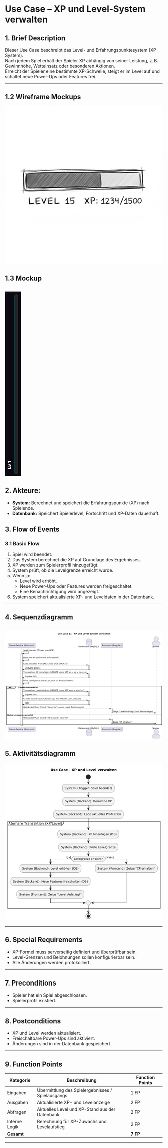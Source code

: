 # Use Case – XP und Level-System verwalten

## 1. Brief Description
Dieser Use Case beschreibt das Level- und Erfahrungspunktesystem (XP-System).  
Nach jedem Spiel erhält der Spieler XP abhängig von seiner Leistung, z. B. Gewinnhöhe, Wetteinsatz oder besonderen Aktionen.  
Erreicht der Spieler eine bestimmte XP-Schwelle, steigt er im Level auf und schaltet neue Power-Ups oder Features frei.

---
## 1.2 Wireframe Mockups
![alt text](../assets/Wireframe-mockups/mockup-XPBar-wireframe.png)
## 1.3 Mockup
![alt text](../assets/mockups/Level-Bar-Mockup.png)
---

<!--
## 3. Screenshots

---
-->
## 2. Akteure:
- **System:** Berechnet und speichert die Erfahrungspunkte (XP) nach Spielende.  
- **Datenbank:** Speichert Spielerlevel, Fortschritt und XP-Daten dauerhaft.

## 3. Flow of Events

### 3.1 Basic Flow
1. Spiel wird beendet.
2. Das System berechnet die XP auf Grundlage des Ergebnisses.
3. XP werden zum Spielerprofil hinzugefügt.
4. System prüft, ob die Levelgrenze erreicht wurde.
5. Wenn ja:
   - Level wird erhöht.
   - Neue Power-Ups oder Features werden freigeschaltet.
   - Eine Benachrichtigung wird angezeigt.
6. System speichert aktualisierte XP- und Leveldaten in der Datenbank.

---
## 4. Sequenzdiagramm
![alt text](<../assets/Sequenzdiagramme/Sequenzdiagramm XP-Level-System.png>)
---

## 5. Aktivitätsdiagramm
![alt text](<../assets/Aktivitätsdiagramme/Aktivitätsdiagramm XP-Level.png>)

---

## 6. Special Requirements
- XP-Formel muss serverseitig definiert und überprüfbar sein.
- Level-Grenzen und Belohnungen sollen konfigurierbar sein.
- Alle Änderungen werden protokolliert.

---

## 7. Preconditions
- Spieler hat ein Spiel abgeschlossen.
- Spielerprofil existiert.

---

## 8. Postconditions
- XP und Level werden aktualisiert.
- Freischaltbare Power-Ups sind aktiviert.
- Änderungen sind in der Datenbank gespeichert.

---



## 9. Function Points

| Kategorie      | Beschreibung                                           | Function Points |
|----------------|--------------------------------------------------------|-----------------|
| Eingaben       | Übermittlung des Spielergebnisses / Spielausgangs      | 1 FP            |
| Ausgaben       | Aktualisierte XP- und Levelanzeige                     | 2 FP            |
| Abfragen       | Aktuelles Level und XP-Stand aus der Datenbank         | 2 FP            |
| Interne Logik  | Berechnung für XP-Zuwachs und Levelaufstieg            | 2 FP            |
| **Gesamt**     |                                                        | **7 FP**        |

---